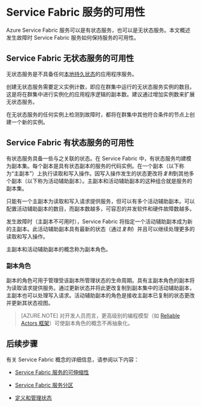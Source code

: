<properties
   pageTitle="Service Fabric 服务的可用性 | Microsoft Azure"
   description="介绍服务的故障检测、故障转移和恢复"
   services="service-fabric"
   documentationCenter=".net"
   authors="appi101"
   manager="timlt"
   editor=""/>

<tags
   ms.service="service-fabric"
   ms.devlang="dotnet"
   ms.topic="article"
   ms.tgt_pltfrm="NA"
   ms.workload="NA"
   ms.date="08/10/2016"
   wacn.date="01/25/2017"
   ms.author="aprameyr"/>


# Service Fabric 服务的可用性
Azure Service Fabric 服务可以是有状态服务，也可以是无状态服务。本文概述发生故障时 Service Fabric 服务如何保持服务的可用性。

## Service Fabric 无状态服务的可用性
无状态服务是不具备任何[本地持久状态](/documentation/articles/service-fabric-concepts-state/)的应用程序服务。

创建无状态服务需要定义实例计数，即应在群集中运行的无状态服务实例的数目。这是将在群集中进行实例化的应用程序逻辑的副本数。建议通过增加实例数来扩展无状态服务。

在无状态服务的任何实例上检测到故障时，都将在群集中其他符合条件的节点上创建一个新的实例。

## Service Fabric 有状态服务的可用性
有状态服务具备一些与之关联的状态。在 Service Fabric 中，有状态服务均建模为副本集。每个副本是具有状态副本的服务的代码实例。在一个副本（以下称为“主副本”）上执行读取和写入操作。因写入操作发生的状态更改将*复制*到其他多个副本（以下称为活动辅助副本）。主副本和活动辅助副本的这种组合就是服务的副本集。

只能有一个主副本为读取和写入请求提供服务，但可以有多个活动辅助副本。可以配置活动辅助副本的数目，而副本数越多，可容忍的并发软件和硬件故障数越多。

发生故障时（主副本不可用时），Service Fabric 将指定一个活动辅助副本成为新的主副本。此活动辅助副本具有最新的状态（通过*复制*）并且可以继续处理更多的读取和写入操作。

主副本和活动辅助副本的概念称为副本角色。

### 副本角色
副本的角色可用于管理受该副本所管理状态的生命周期。具有主副本角色的副本将为读取请求提供服务。通过更新状态并将此更改复制到副本集中的活动辅助副本，主副本也可以处理写入请求。活动辅助副本的角色是接收主副本已复制的状态更改并更新其状态视图。

>[AZURE.NOTE] 对开发人员而言，更高级别的编程模型（如 [Reliable Actors 框架](/documentation/articles/service-fabric-reliable-actors-introduction/)）可使副本角色的概念不再抽象化。

## 后续步骤

有关 Service Fabric 概念的详细信息，请参阅以下内容：

- [Service Fabric 服务的可伸缩性](/documentation/articles/service-fabric-concepts-scalability/)

- [Service Fabric 服务分区](/documentation/articles/service-fabric-concepts-partitioning/)

- [定义和管理状态](/documentation/articles/service-fabric-concepts-state/)
 

<!---HONumber=Mooncake_Quality_Review_0125_2017-->